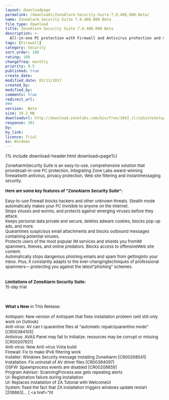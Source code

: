 ```yaml
---
layout: downloadpage
permalink: /downloads/ZoneAlarm-Security-Suite-7,0,408,000-Beta/
name: ZoneAlarm Security Suite 7.0.408.000 Beta
file_type: download
title: ZoneAlarm Security Suite 7.0.408.000 Beta
description: >-
  All-in-one PC protection with Firewall and Antivirus protection and more
tags: [Firewall]
category: Security
sort_order: 100
rating: 100
changefreq: monthly
priority: 0.5
published: true
create_date: 
modified_date: 03/11/2017
created_by: 
modified_by: 
comments: true
redirect_url: 
### 
version:  Beta
size: 39.2 MB
downloadurl: http://download.zonelabs.com/bin/free/1043_zl/zaSuiteSetup_70_362_000_en.exe
response: 301
by: 
by_link: 
licence: Trial 
os: Windows
---
```


{% include download-header.html download=page%}

<p style="fix-download-text !important">
<p><font size="2"><p>ZoneAlarmSecurity Suite is an easy-to-use, comprehensive solution that providesall-in-one PC protection, integrating Zone Labs award-winning firewallwith antivirus, privacy protection, Web site filtering and instantmessaging security.<br />
<br />
<span><strong>Here are some key features of "ZoneAlarm Security Suite":</strong></span><br />
<br />
Easy-to-use firewall blocks hackers and other unknown threats. Stealth mode automatically makes your PC invisible to anyone on the Internet. <br />
Stops viruses and worms, and protects against emerging viruses before they attack.<br />
Keeps personal data private and secure, deletes adware cookies, blocks pop-up ads, and more.<br />
Quarantines suspicious email</a> attachments and blocks outbound messages containing potential viruses.<br />
Protects users of the most popular IM services and shields you fromIM spammers, thieves, and online predators. Blocks access to offensiveWeb site content.<br />
Automatically stops dangerous phishing emails and spam from gettinginto your inbox. Plus, it constantly adapts to the ever-changingtechniques of professional spammers—.protecting you against the latest"phishing" schemes.<br />
<br />
<br />
<span><strong>Limitations of ZoneAlarm Security Suite:</strong></span><br />
15-day trial<br />
</p>
<div class="celltext_big"><br />
<br />
<strong>What s New</strong> in This Release:<br />
<br />
Antispam: New version of Antispam that fixes installation problem (will still only work on Outlook) <br />
Anti-virus: AV can t quarantine files at "automatic repair/quarantine mode" [CR00384105] <br />
Antivirus: AVAS Panel may fail to Initialize. resources may be corrupt or missing [CR00207921] <br />
Anti-virus: New Anti-virus Vista build <br />
Firewall: Fix to make IPv6 filtering work <br />
Installer: Windows Security message installing ZoneAlarm [CR00208541] <br />
Installation: Fix uninstall of AV driver files [CR00384097] <br />
OSFW: Spawnprocess events are disabled [CR00208859] <br />
Program Advisor: ScanningProcess.exe gets repeating alerts <br />
UI: Registration failure during installation <br />
UI: Replaces installation of ZA Tutorial with WelcomeUI <br />
System: fixed the fact that ZA installation triggers windows update restart [208863]... [ &lt;a href="ht</div></p></p>
